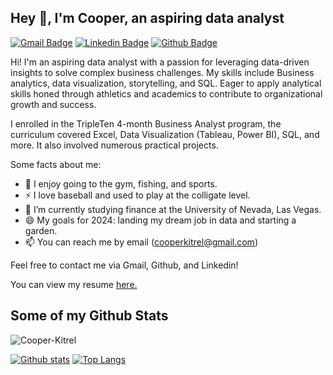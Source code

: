 ## Hey 👋, I'm Cooper, an aspiring data analyst
[![Gmail Badge](https://img.shields.io/badge/-cooperkitrel@gmail.com-c14438?style=flat&logo=Gmail&logoColor=white&link=mailto:cooperkitrel@gmail.com)](mailto:cooperkitrel@gmail.com) 
[![Linkedin Badge](https://img.shields.io/badge/-Cooper-Kitrel-0072b1?style=flat&logo=Linkedin&logoColor=white&link=https://www.linkedin.com/in/Cooper-Kitrel/)](https://www.linkedin.com/in/Cooper-Kitrel/) 
[![Github Badge](https://img.shields.io/badge/-Cooper-Kitrel-grey?style=flat&logo=github&logoColor=white&link=https://github.com/Cooper-Kitrel/)](https://www.github.com/Cooper-Kitrel/) <p align='left'> 
Hi! I'm an aspiring data analyst with a passion for leveraging data-driven insights to solve complex business challenges. My skills include Business analytics, data visualization, storytelling, and SQL.
Eager to apply analytical skills honed through athletics and academics to contribute to organizational growth and success.

I enrolled in the TripleTen 4-month Business Analyst program, the curriculum covered Excel, Data Visualization (Tableau, Power BI), SQL, and more. It also involved numerous practical projects.




Some facts about me:
- 👀 I enjoy going to the gym, fishing, and sports.
- ⚡ I love baseball and used to play at the colligate level.
- 🌱 I’m currently studying finance at the University of Nevada, Las Vegas.
- 😄 My goals for 2024: landing my dream job in data and starting a garden.
- 📫 You can reach me by email (cooperkitrel@gmail.com)

Feel free to contact me via Gmail, Github, and Linkedin! </p><p align='left'> You can view my resume <a href='https://docs.google.com/document/d/17kVaZcsVng09_ZEpqzMqPDhQIP21rm8skyw_FffMqXA/edit?usp=sharing ' target=_blank><u>here</u>.</a></p> 
## Some of my Github Stats
<p align=left> <img src=https://komarev.com/ghpvc/?username=Cooper-Kitrel alt=Cooper-Kitrel /> </p>

[![Github stats](https://github-readme-stats.vercel.app/api?username=Cooper-Kitrel&show_icons=true&include_all_commits=true)](https://github.com/Cooper-Kitrel/github-readme-stats)
[![Top Langs](https://github-readme-stats.vercel.app/api/top-langs/?username=Cooper-Kitrel&layout=compact)](https://github.com/Cooper-Kitrel/github-readme-stats)

<!---
Cooper-kitrel/Cooper-kitrel is a ✨ special ✨ repository because its `README.md` (this file) appears on your GitHub profile.
You can click the Preview link to take a look at your changes. 
--->
